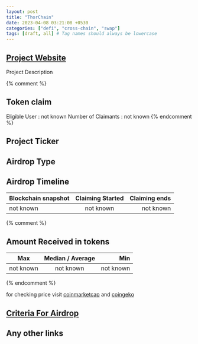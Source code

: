 ```yaml
---
layout: post
title: "ThorChain"
date: 2023-04-08 03:21:08 +0530
categories: ["defi", "cross-chain", "swap"]
tags: [draft, all] # Tag names should always be lowercase
---
```


## [Project Website](https://thorswap.finance/)

Project Description

{% comment %}

## Token claim

Eligible User : not known
Number of Claimants : not known
{% endcomment %}

## Project Ticker

## Airdrop Type

## Airdrop Timeline

| Blockchain snapshot | Claiming Started | Claiming ends |
| ------------------- | :--------------: | ------------: |
| not known           |    not known     |     not known |

{% comment %}

## Amount Received in tokens

| Max       | Median / Average |       Min |
| --------- | :--------------: | --------: |
| not known |    not known     | not known |

{% endcomment %}

for checking price visit [coinmarketcap](https://coinmarketcap.com/currencies/) and [coingeko](https://www.coingecko.com/en/coins/)

## [Criteria For Airdrop](https://thorswap.medium.com/thor-airdrop-announcement-e4bbd0c3f758)

## Any other links
